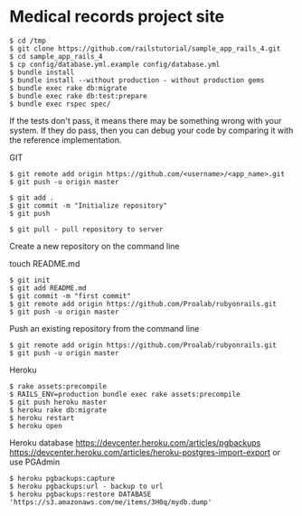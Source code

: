 # Medical records project site

    $ cd /tmp
    $ git clone https://github.com/railstutorial/sample_app_rails_4.git
    $ cd sample_app_rails_4
    $ cp config/database.yml.example config/database.yml
    $ bundle install
    $ bundle install --without production - without production gems
    $ bundle exec rake db:migrate
    $ bundle exec rake db:test:prepare
    $ bundle exec rspec spec/

If the tests don't pass, it means there may be something wrong with your system. If they do pass, then you can debug your code by comparing it with the reference implementation.

GIT

	$ git remote add origin https://github.com/<username>/<app_name>.git
	$ git push -u origin master

	$ git add .
	$ git commit -m "Initialize repository"
	$ git push

	$ git pull - pull repository to server

Create a new repository on the command line

touch README.md

	$ git init
	$ git add README.md
	$ git commit -m "first commit"
	$ git remote add origin https://github.com/Proalab/rubyonrails.git
	$ git push -u origin master
	
Push an existing repository from the command line

	$ git remote add origin https://github.com/Proalab/rubyonrails.git
	$ git push -u origin master


Heroku

    $ rake assets:precompile
    $ RAILS_ENV=production bundle exec rake assets:precompile
    $ git push heroku master
    $ heroku rake db:migrate
    $ heroku restart
    $ heroku open

Heroku database
https://devcenter.heroku.com/articles/pgbackups
https://devcenter.heroku.com/articles/heroku-postgres-import-export
or use PGAdmin

    $ heroku pgbackups:capture
    $ heroku pgbackups:url - backup to url
    $ heroku pgbackups:restore DATABASE 'https://s3.amazonaws.com/me/items/3H0q/mydb.dump'
